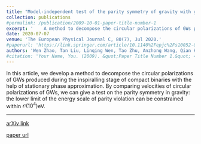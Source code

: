 ```yaml
---
title: "Model-independent test of the parity symmetry of gravity with gravitational waves"
collection: publications
#permalink: /publication/2009-10-01-paper-title-number-1
excerpt: '    A method to decompose the circular polarizations of GWs produced during the inspiralling stage of compact binaries with the help of stationary phase approximation. A model-independent test of the parity symmetry of gravity. '
date: 2020-07-07
venue: 'The European Physical Journal C, 80(7), Jul 2020.'
#paperurl: 'https://link.springer.com/article/10.1140%2Fepjc%2Fs10052-020-8211-4'
authors: 'Wen Zhao, Tan Liu, Linqing Wen, Tao Zhu, Anzhong Wang, Qian Hu, Cong Zhou'
#citation: 'Your Name, You. (2009). &quot;Paper Title Number 1.&quot; <i>Journal 1</i>. 1(1).'
---
```

In this article, we develop a method to decompose the circular polarizations of GWs produced during the inspiralling stage of compact binaries with the help of stationary phase approximation. By comparing velocities of circular polarizations of GWs, we can give a test on the parity symmetry in gravity: the lower limit of the energy scale of parity violation can be constrained within $\mathcal{O}(10^4)$eV.

---

[arXiv link](https://arxiv.org/abs/1909.13007)

[paper url](https://link.springer.com/article/10.1140%2Fepjc%2Fs10052-020-8211-4)
